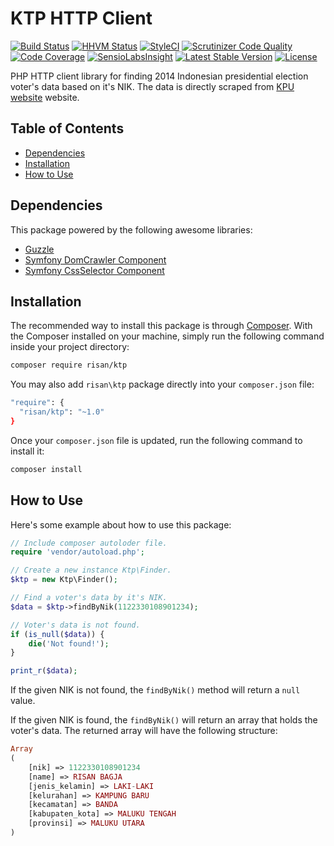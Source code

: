 # KTP HTTP Client

[![Build Status](https://travis-ci.org/risan/ktp.svg?branch=master)](https://travis-ci.org/risan/ktp)
[![HHVM Status](http://hhvm.h4cc.de/badge/risan/ktp.svg?style=flat)](http://hhvm.h4cc.de/package/risan/ktp)
[![StyleCI](https://styleci.io/repos/53063075/shield?style=flat)](https://styleci.io/repos/53063075)
[![Scrutinizer Code Quality](https://scrutinizer-ci.com/g/risan/ktp/badges/quality-score.png?b=master)](https://scrutinizer-ci.com/g/risan/ktp/?branch=master)
[![Code Coverage](https://scrutinizer-ci.com/g/risan/ktp/badges/coverage.png?b=master)](https://scrutinizer-ci.com/g/risan/ktp/?branch=master)
[![SensioLabsInsight](https://insight.sensiolabs.com/projects/a554870b-5b0a-46d9-80fc-bd7698fdd034/mini.png)](https://insight.sensiolabs.com/projects/a554870b-5b0a-46d9-80fc-bd7698fdd034)
[![Latest Stable Version](https://poser.pugx.org/risan/ktp/v/stable)](https://packagist.org/packages/risan/ktp)
[![License](https://poser.pugx.org/risan/ktp/license)](https://packagist.org/packages/risan/ktp)

PHP HTTP client library for finding 2014 Indonesian presidential election voter's data based on it's NIK. The data is directly scraped from [KPU website](https://data.kpu.go.id/ss8.php) website.

## Table of Contents

* [Dependencies](#dependencies)
* [Installation](#installation)
* [How to Use](#how-to-use)

## Dependencies

This package powered by the following awesome libraries:

* [Guzzle](https://github.com/guzzle/guzzle)
* [Symfony DomCrawler Component](https://github.com/symfony/dom-crawler)
* [Symfony CssSelector Component](https://github.com/symfony/css-selector)

## Installation

The recommended way to install this package is through [Composer](https://getcomposer.org/). With the Composer installed on your machine, simply run the following command inside your project directory:

```bash
composer require risan/ktp
```

You may also add `risan\ktp` package directly into your `composer.json` file:

```bash
"require": {
  "risan/ktp": "~1.0"
}
```

Once your `composer.json` file is updated, run the following command to install it:

```bash
composer install
```

## How to Use

Here's some example about how to use this package:

```php
// Include composer autoloder file.
require 'vendor/autoload.php';

// Create a new instance Ktp\Finder.
$ktp = new Ktp\Finder();

// Find a voter's data by it's NIK.
$data = $ktp->findByNik(1122330108901234);

// Voter's data is not found.
if (is_null($data)) {
    die('Not found!');
}

print_r($data);
```

If the given NIK is not found, the `findByNik()` method will return a `null` value.

If the given NIK is found, the `findByNik()` will return an array that holds the voter's data. The returned array will have the following structure:

```php
Array
(
    [nik] => 1122330108901234
    [name] => RISAN BAGJA
    [jenis_kelamin] => LAKI-LAKI
    [kelurahan] => KAMPUNG BARU
    [kecamatan] => BANDA
    [kabupaten_kota] => MALUKU TENGAH
    [provinsi] => MALUKU UTARA
)
```




